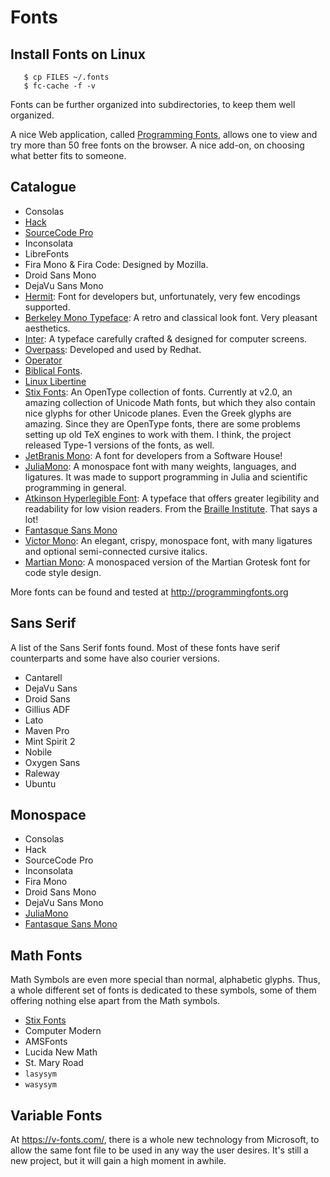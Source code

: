 Fonts
=====

Install Fonts on Linux
----------------------

```
   $ cp FILES ~/.fonts
   $ fc-cache -f -v
```

Fonts can be further organized into subdirectories, to keep them well organized.

A nice Web application, called [Programming Fonts](https://app.programmingfonts.org/),
allows one to view and try more than 50 free fonts on the browser.  A nice
add-on, on choosing what better fits to someone.


Catalogue
---------

 - Consolas
 - [Hack](http://sourcefoundry.org/hack/)
 - [SourceCode Pro](https://www.google.com/fonts/specimen/Source+Code+Pro)
 - Inconsolata
 - LibreFonts
 - Fira Mono & Fira Code:
   Designed by Mozilla.
 - Droid Sans Mono
 - DejaVu Sans Mono
 - [Hermit](https://pcaro.es/p/hermit/):  Font for developers but,
   unfortunately, very few encodings supported.
 - [Berkeley Mono Typeface](http://berkeleymono.com):
   A retro and classical look font.  Very pleasant aesthetics.
 - [Inter](https://rsms.me/inter/):
   A typeface carefully crafted & designed for computer screens.
 - [Overpass](http://overpassfont.org/):  Developed and used by Redhat.
 - [Operator](http://www.typography.com/fonts/operator/)
 - [Biblical Fonts](http://www.sbl-site.org/educational/BiblicalFonts_SBLBibLit.aspx).
 - [Linux Libertine](http://www.linuxlibertine.org/)
 - [Stix Fonts](http://www.stixfonts.org/):
   An OpenType collection of fonts.
   Currently at v2.0, an amazing collection of Unicode Math fonts, but which
   they also contain nice glyphs for other Unicode planes.  Even the Greek
   glyphs are amazing.
   Since they are OpenType fonts, there are some problems setting up old TeX
   engines to work with them.  I think, the project released Type-1 versions of
   the fonts, as well.
 - [JetBranis Mono](https://www.jetbrains.com/lp/mono/):
   A font for developers from a Software House!
 - [JuliaMono](https://juliamono.netlify.app/):
   A monospace font with many weights, languages, and ligatures.
   It was made to support programming in Julia and scientific programming in
   general.
 - [Atkinson Hyperlegible Font](https://www.brailleinstitute.org/freefont):
   A typeface that offers greater legibility and readability for low vision
   readers.  From the [Braille Institute](https://www.brailleinstitute.org/).
   That says a lot!
 - [Fantasque Sans Mono](https://github.com/belluzj/fantasque-sans)
 - [Victor Mono](https://rubjo.github.io/victor-mono/):
   An elegant, crispy, monospace font, with many ligatures and optional
   semi-connected cursive italics.
 - [Martian Mono](https://github.com/evilmartians/mono):
   A monospaced version of the Martian Grotesk font for code style design.

More fonts can be found and tested at <http://programmingfonts.org>


Sans Serif
----------

A list of the Sans Serif fonts found.  Most of these fonts have serif
counterparts and some have also courier versions.

 - Cantarell
 - DejaVu Sans
 - Droid Sans
 - Gillius ADF
 - Lato
 - Maven Pro
 - Mint Spirit 2
 - Nobile
 - Oxygen Sans
 - Raleway
 - Ubuntu


Monospace
---------

 - Consolas
 - Hack
 - SourceCode Pro
 - Inconsolata
 - Fira Mono
 - Droid Sans Mono
 - DejaVu Sans Mono
 - [JuliaMono](https://juliamono.netlify.app/)
 - [Fantasque Sans Mono](https://github.com/belluzj/fantasque-sans)


Math Fonts
----------

Math Symbols are even more special than normal, alphabetic glyphs.
Thus, a whole different set of fonts is dedicated to these symbols,
some of them offering nothing else apart from the Math symbols.

 - [Stix Fonts](http://www.stixfonts.org/)
 - Computer Modern
 - AMSFonts
 - Lucida New Math
 - St. Mary Road
 - `lasysym`
 - `wasysym`

Variable Fonts
--------------

At <https://v-fonts.com/>, there is a whole new technology from Microsoft, to
allow the same font file to be used in any way the user desires.  It's still a
new project, but it will gain a high moment in awhile.
